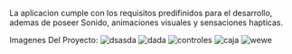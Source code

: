 La aplicacion cumple con los requisitos predifinidos para el desarrollo, ademas de poseer Sonido, animaciones visuales y sensaciones hapticas.

Imagenes Del Proyecto:
![dsasda](https://github.com/user-attachments/assets/142e5886-3512-4383-8067-1893ebbe76b8)
![dada](https://github.com/user-attachments/assets/beff8c8d-c7af-4b93-9cbf-f8f046645b35)
![controles](https://github.com/user-attachments/assets/66b4c2b2-10a0-4dc6-9072-ddcba7d57bcf)
![caja](https://github.com/user-attachments/assets/a05d6543-ecbf-413d-8a06-0ebdfa551213)
![wewe](https://github.com/user-attachments/assets/f104b88b-c1dd-454a-8206-3ee13949051f)
